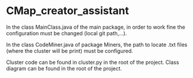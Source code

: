 # CMap_creator_assistant


In the class MainClass.java of the main package, in order to work fine the configuration must be changed (local git path,...).

In the class CodeMiner.java of package Miners, the path to locate .txt files (where the cluster will be print) must be configured.

Cluster code can be found in cluster.py in the root of the project.
Class diagram can be found in the root of the project.
